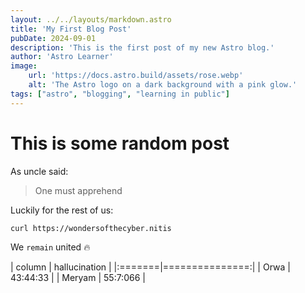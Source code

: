 ```yaml
---
layout: ../../layouts/markdown.astro
title: 'My First Blog Post'
pubDate: 2024-09-01
description: 'This is the first post of my new Astro blog.'
author: 'Astro Learner'
image:
    url: 'https://docs.astro.build/assets/rose.webp'
    alt: 'The Astro logo on a dark background with a pink glow.'
tags: ["astro", "blogging", "learning in public"]
---
```


# This is some random post

As uncle said:
> One must apprehend

Luckily for the rest of us:
```bash
curl https://wondersofthecyber.nitis
```

We `remain` united :fire:

| column | hallucination  |
|:=======|===============:|
| Orwa |  43:44:33 |
| Meryam | 55:7:066 |
